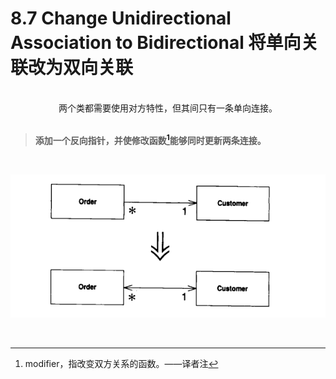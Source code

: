 # 8.7 Change Unidirectional Association to Bidirectional 将单向关联改为双向关联

<br>

<center>两个类都需要使用对方特性，但其间只有一条单向连接。</center>

<br>

> **添加一个反向指针，并使修改函数[^1]能够同时更新两条连接。**

<br>

![image-20210919121434798](https://raw.githubusercontent.com/huxiaoning/img/master/image-20210919121434798.png)

<br>

[^1]: modifier，指改变双方关系的函数。——译者注


